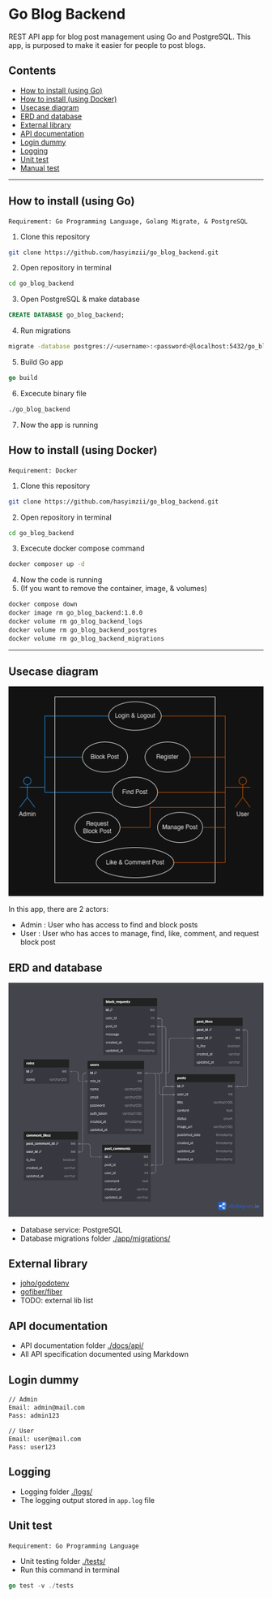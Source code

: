 # Go Blog Backend
REST API app for blog post management using Go and PostgreSQL. This app, is purposed to make it easier for people to post blogs.

## Contents
- [How to install (using Go)](#how-to-install-using-go)
- [How to install (using Docker)](#how-to-install-using-docker)
- [Usecase diagram](#usecase-diagram)
- [ERD and database](#erd-and-database)
- [External library](#external-library)
- [API documentation](#api-documentation)
- [Login dummy](#login-dummy)
- [Logging](#logging)
- [Unit test](#unit-test)
- [Manual test](#manual-test)

---

## How to install (using Go)
```Requirement: Go Programming Language, Golang Migrate, & PostgreSQL```

1. Clone this repository
```sh
git clone https://github.com/hasyimzii/go_blog_backend.git
```
2. Open repository in terminal
```sh
cd go_blog_backend
```
3. Open PostgreSQL & make database
```sql
CREATE DATABASE go_blog_backend;
```
4. Run migrations
```sh
migrate -database postgres://<username>:<password>@localhost:5432/go_blog_backend?sslmode=disable -path app/migrations up
```
5. Build Go app
```go
go build
```
6. Excecute binary file
```sh
./go_blog_backend
```
7. Now the app is running

## How to install (using Docker)
```Requirement: Docker```

1. Clone this repository
```sh
git clone https://github.com/hasyimzii/go_blog_backend.git
```
2. Open repository in terminal
```sh
cd go_blog_backend
```
3. Excecute docker compose command
```sh
docker composer up -d
```
4. Now the code is running
5. (If you want to remove the container, image, & volumes) 
```sh
docker compose down
docker image rm go_blog_backend:1.0.0
docker volume rm go_blog_backend_logs
docker volume rm go_blog_backend_postgres
docker volume rm go_blog_backend_migrations
```

---

## Usecase diagram
![usecase](./docs/diagrams/usecase.png)

In this app, there are 2 actors:
- Admin : User who has access to find and block posts
- User : User who has acces to manage, find, like, comment, and request block post

## ERD and database
![erd](./docs/diagrams/erd.png)

- Database service: PostgreSQL
- Database migrations folder [./app/migrations/](./app/migrations/)

## External library
- [joho/godotenv](https://github.com/joho/godotenv)
- [gofiber/fiber](https://github.com/gofiber/fiber)
- TODO: external lib list

## API documentation
- API documentation folder [./docs/api/](./docs/api/)
- All API specification documented using Markdown

## Login dummy
```
// Admin
Email: admin@mail.com
Pass: admin123
```
```
// User
Email: user@mail.com
Pass: user123
```

## Logging
- Logging folder [./logs/](./logs/)
- The logging output stored in ```app.log``` file

## Unit test
```Requirement: Go Programming Language```

- Unit testing folder [./tests/](./tests/)
- Run this command in terminal
```go
go test -v ./tests
```